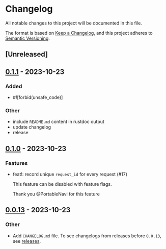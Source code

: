 # Changelog
All notable changes to this project will be documented in this file.

The format is based on [Keep a Changelog](https://keepachangelog.com/en/1.0.0/),
and this project adheres to [Semantic Versioning](https://semver.org/spec/v2.0.0.html).

## [Unreleased]

## [0.1.1](https://github.com/eopb/tide-tracing/compare/v0.1.0...v0.1.1) - 2023-10-23

### Added
- #![forbid(unsafe_code)]

### Other
- include `README.md` content in rustdoc output
- update changelog
- release

## [0.1.0](https://github.com/eopb/tide-tracing/compare/v0.0.13...v0.1.0) - 2023-10-23

### Features
- feat!: record unique `request_id` for every request (#17)

  This feature can be disabled with feature flags.

  Thank you @PortableNavi for this feature

## [0.0.13](https://github.com/eopb/tide-tracing/compare/v0.0.12...v0.0.13) - 2023-10-23

### Other
- Add `CHANGELOG.md` file.
  To see changelogs from releases before `0.0.13`, see [releases](https://github.com/eopb/tide-tracing/releases).